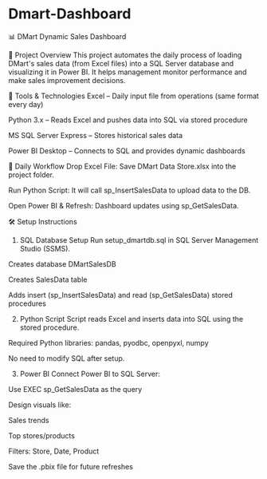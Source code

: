 # Dmart-Dashboard

📊 DMart Dynamic Sales Dashboard 

📌 Project Overview
This project automates the daily process of loading DMart's sales data (from Excel files) into a SQL Server database and visualizing it in Power BI. It helps management monitor performance and make sales improvement decisions.

🧰 Tools & Technologies
Excel – Daily input file from operations (same format every day)

Python 3.x – Reads Excel and pushes data into SQL via stored procedure

MS SQL Server Express – Stores historical sales data

Power BI Desktop – Connects to SQL and provides dynamic dashboards

🔄 Daily Workflow
Drop Excel File: Save DMart Data Store.xlsx into the project folder.

Run Python Script: It will call sp_InsertSalesData to upload data to the DB.

Open Power BI & Refresh: Dashboard updates using sp_GetSalesData.

🛠️ Setup Instructions
1. SQL Database Setup
Run setup_dmartdb.sql in SQL Server Management Studio (SSMS).

Creates database DMartSalesDB

Creates SalesData table

Adds insert (sp_InsertSalesData) and read (sp_GetSalesData) stored procedures

2. Python Script
Script reads Excel and inserts data into SQL using the stored procedure.

Required Python libraries: pandas, pyodbc, openpyxl, numpy

No need to modify SQL after setup.

3. Power BI
Connect Power BI to SQL Server:

Use EXEC sp_GetSalesData as the query

Design visuals like:

Sales trends

Top stores/products

Filters: Store, Date, Product

Save the .pbix file for future refreshes


